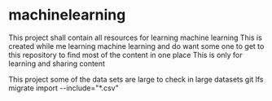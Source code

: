 # machinelearning
This project shall contain all resources for learning machine learning
This is created while me learning machine learning and do want some one to get to this repository to find most of the content in one place
This is only for learning and sharing content


This project some of the data sets are large to check in large datasets
git lfs migrate import --include="*.csv"
